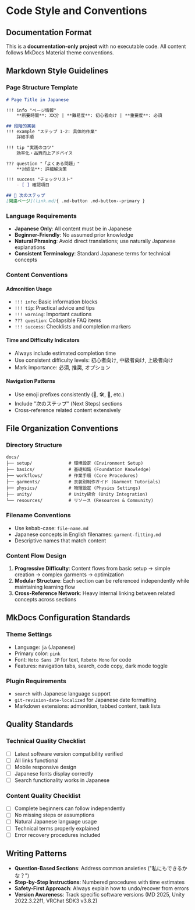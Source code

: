 # Code Style and Conventions

## Documentation Format
This is a **documentation-only project** with no executable code. All content follows MkDocs Material theme conventions.

## Markdown Style Guidelines

### Page Structure Template
```markdown
# Page Title in Japanese

!!! info "ページ情報"
    **所要時間**: XX分 | **難易度**: 初心者向け | **重要度**: 必須

## 段階的実装
!!! example "ステップ 1-2: 具体的作業"
    詳細手順

!!! tip "実践のコツ"
    効率化・品質向上アドバイス

??? question "「よくある問題」"
    **対処法**: 詳細解決策

!!! success "チェックリスト"
    - [ ] 確認項目

## 🌟 次のステップ
[関連ページ](link.md){ .md-button .md-button--primary }
```

### Language Requirements
- **Japanese Only**: All content must be in Japanese
- **Beginner-Friendly**: No assumed prior knowledge
- **Natural Phrasing**: Avoid direct translations; use naturally Japanese explanations
- **Consistent Terminology**: Standard Japanese terms for technical concepts

### Content Conventions

#### Admonition Usage
- `!!! info`: Basic information blocks
- `!!! tip`: Practical advice and tips
- `!!! warning`: Important cautions
- `??? question`: Collapsible FAQ items
- `!!! success`: Checklists and completion markers

#### Time and Difficulty Indicators
- Always include estimated completion time
- Use consistent difficulty levels: 初心者向け, 中級者向け, 上級者向け
- Mark importance: 必須, 推奨, オプション

#### Navigation Patterns
- Use emoji prefixes consistently (🌟, 🛠️, 📖, etc.)
- Include "次のステップ" (Next Steps) sections
- Cross-reference related content extensively

## File Organization Conventions

### Directory Structure
```
docs/
├── setup/              # 環境設定 (Environment Setup)
├── basics/             # 基礎知識 (Foundation Knowledge)
├── workflows/          # 作業手順 (Core Procedures)
├── garments/           # 衣装別制作ガイド (Garment Tutorials)
├── physics/            # 物理設定 (Physics Settings)
├── unity/              # Unity統合 (Unity Integration)
└── resources/          # リソース (Resources & Community)
```

### Filename Conventions
- Use kebab-case: `file-name.md`
- Japanese concepts in English filenames: `garment-fitting.md`
- Descriptive names that match content

### Content Flow Design
1. **Progressive Difficulty**: Content flows from basic setup → simple creation → complex garments → optimization
2. **Modular Structure**: Each section can be referenced independently while maintaining learning flow
3. **Cross-Reference Network**: Heavy internal linking between related concepts across sections

## MkDocs Configuration Standards

### Theme Settings
- Language: `ja` (Japanese)
- Primary color: `pink`
- Font: `Noto Sans JP` for text, `Roboto Mono` for code
- Features: navigation tabs, search, code copy, dark mode toggle

### Plugin Requirements
- `search` with Japanese language support
- `git-revision-date-localized` for Japanese date formatting
- Markdown extensions: admonition, tabbed content, task lists

## Quality Standards

### Technical Quality Checklist
- [ ] Latest software version compatibility verified
- [ ] All links functional
- [ ] Mobile responsive design
- [ ] Japanese fonts display correctly
- [ ] Search functionality works in Japanese

### Content Quality Checklist
- [ ] Complete beginners can follow independently
- [ ] No missing steps or assumptions
- [ ] Natural Japanese language usage
- [ ] Technical terms properly explained
- [ ] Error recovery procedures included

## Writing Patterns
- **Question-Based Sections**: Address common anxieties ("私にもできるかな？")
- **Step-by-Step Instructions**: Numbered procedures with time estimates
- **Safety-First Approach**: Always explain how to undo/recover from errors
- **Version Awareness**: Track specific software versions (MD 2025, Unity 2022.3.22f1, VRChat SDK3 v3.8.2)